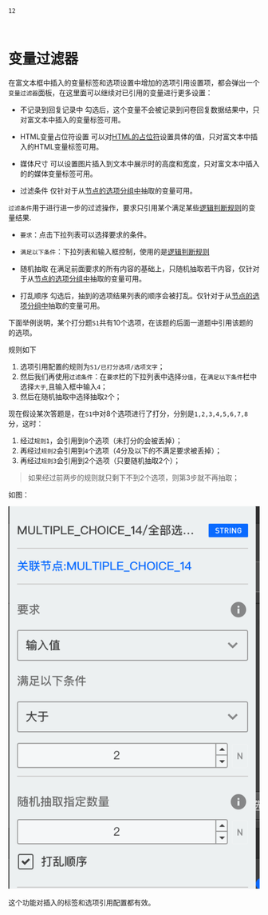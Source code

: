 ```index
12
```
```tag

```
```summary
```

# 变量过滤器

在富文本框中插入的变量标签和选项设置中增加的选项引用设置项，都会弹出一个`变量过滤器`面板，在这里面可以继续对已引用的变量进行更多设置：

+ 不记录到回复记录中
勾选后，这个变量不会被记录到问卷回复数据结果中，只对富文本中插入的变量标签可用。

+ HTML变量占位符设置
可以对[HTML的占位符](./html-type.md#HTML占位符)设置具体的值，只对富文本中插入的HTML变量标签可用。

+ 媒体尺寸
可以设置图片插入到文本中展示时的高度和宽度，只对富文本中插入的的媒体变量标签可用。

+ 过滤条件
仅针对于从[节点的选项分组中](./implicit.md#节点中抽取的常用变量组)抽取的变量可用。

`过滤条件`用于进行进一步的过滤操作，要求只引用某个满足某些[逻辑判断规则](../logic/opr-rule.md)的变量结果.

  + `要求`：点击下拉列表可以选择要求的条件。
  + `满足以下条件`：下拉列表和输入框控制，使用的是[逻辑判断规则](../logic/opr-rule.md)

+ 随机抽取
在满足前面要求的所有内容的基础上，只随机抽取若干内容，仅针对于从[节点的选项分组中](./implicit.md#节点中抽取的常用变量组)抽取的变量可用。

+ 打乱顺序
勾选后，抽到的选项结果列表的顺序会被打乱。仅针对于从[节点的选项分组中](./implicit.md#节点中抽取的常用变量组)抽取的变量可用。


下面举例说明，某个打分题`S1`共有10个选项，在该题的后面一道题中引用该题的的选项。

规则如下
1. 选项引用配置的规则为`S1/已打分选项/选项文字`；
2. 然后我们再使用`过滤条件`：在`要求`栏的下拉列表中选择`分值`，在`满足以下条件`栏中选择`大于`,且输入框中输入`4`；
3. 然后在随机抽取中选择抽取`2`个；

现在假设某次答题是，在`S1`中对8个选项进行了打分，分别是`1,2,3,4,5,6,7,8`分，这时：
1. 经过`规则1`，会引用到`8`个选项（未打分的会被丢掉）；
2. 再经过`规则2`会引用到`4`个选项（4分及以下的不满足要求被丢掉）；
3. 再经过`规则3`会引用到2个选项（只要随机抽取2个）；
> 如果经过前两步的规则就只剩下不到2个选项，则第3步就不再抽取；


如图：

<img src='./images/var-filter.png'>

这个功能对插入的标签和选项引用配置都有效。
